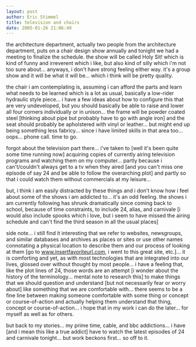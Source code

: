 ```yaml
---
layout: post
author: Eric Stimmel
title: television and chairs
date: 2005-01-26 21:06:49
--- 
```



the architecture department, actually two people from the architecture department, puts on a chair design show annually and tonight we had a meeting to finalize the schedule. the show will be called Holy Sit! which is kind of funny and irreverent which i like, but also kind of silly which i'm not too sure about... anyways, i don't have strong feeling either way. it's a group show and it will be what it will be... which i think will be pretty quality.

the chair i am contemplating is, assuming i can afford the parts and learn what needs to be learned which is a lot as usual, basically a low-rider hydraulic style piece... i have a few ideas about how to configure this that are very undeveloped, but you should basically be able to raise and lower all four corners individually or in unison... the frame will be powder coated steel [thinking about pipe but probably have to go with angle iron] and the seat should probably be apholstered with vinyl or leather... but might end up being something less fabricy... since i have limited skills in that area too... oops... phone call. time to go.

forgot about the television part there... i've taken to [well it's been quite some time running now] acquiring copies of currently airing television programs and watching them on my computer... partly because i can't/couldn't always get to a tv when they aired [and you can't miss one episode of say 24 and be able to follow the overarching plot] and partly so that i could watch them without commercials at my leisure...

but, i think i am easily distracted by these things and i don't know how i feel about some of the shows i am addicted to... it's an odd feeling. the shows i am currently following has shrunk dramatically since coming back to school, because of time constraints, to include 24, alias, and carnivale [i would also include spooks which i love, but i seem to have missed the airing schedule and can't find the third season in all the usual places] 

side note... i still find it interesting that we refer to websites, newsgroups, and similar databases and archives as places or sites or use other names connotating a physical location to describe them and our process of looking at them [go to www.insertfavoriteurl.com, i went to this great site, etc.]... it is comforting and yet, as with most technologies that are integrated into our lives, glossed over without thought by most people... i have a feeling that, like the plot lines of 24, those words are an attempt [i wonder about the history of the terminology... mental note to research this] to make things that we should question and understand [but not necessarily fear or worry about] like something that we are comfortable with... there seems to be a fine line between making someone comfortable with some thing or concept or course-of-action and actually helping them understand that thing, concept or course-of-action... i hope that in my work i can do the later... for myself as well as for others.

but back to my stories... my prime time, cable, and bbc addictions... i have [and i mean this like a true addict] have to watch the latest episodes of 24 and carnivale tonight... but work beckons first... so off to it.


